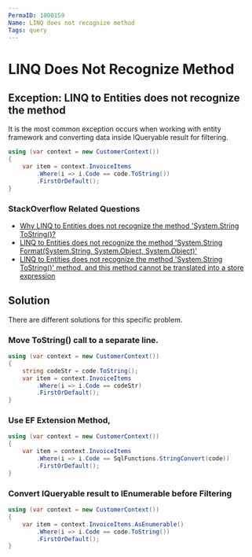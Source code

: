 ```yaml
---
PermaID: 1000159
Name: LINQ does not recognize method
Tags: query
---
```


# LINQ Does Not Recognize Method

## Exception: LINQ to Entities does not recognize the method 

It is the most common exception occurs when working with entity framework and converting data inside IQueryable result for filtering. 

```csharp
using (var context = new CustomerContext())
{
    var item = context.InvoiceItems
        .Where(i => i.Code == code.ToString())
        .FirstOrDefault();
}
```

### StackOverflow Related Questions

 - [Why LINQ to Entities does not recognize the method 'System.String ToString()?](https://stackoverflow.com/questions/10110266/why-linq-to-entities-does-not-recognize-the-method-system-string-tostring)
 - [LINQ to Entities does not recognize the method 'System.String Format(System.String, System.Object, System.Object)'](https://stackoverflow.com/questions/10079990/linq-to-entities-does-not-recognize-the-method-system-string-formatsystem-stri)
 - [LINQ to Entities does not recognize the method 'System.String ToString()' method, and this method cannot be translated into a store expression](https://stackoverflow.com/questions/5899683/linq-to-entities-does-not-recognize-the-method-system-string-tostring-method)

## Solution

There are different solutions for this specific problem.

### Move ToString() call to a separate line.

```csharp
using (var context = new CustomerContext())
{
    string codeStr = code.ToString();
    var item = context.InvoiceItems
        .Where(i => i.Code == codeStr)
        .FirstOrDefault();
}
```

### Use EF Extension Method,

```csharp
using (var context = new CustomerContext())
{
    var item = context.InvoiceItems
        .Where(i => i.Code == SqlFunctions.StringConvert(code))
        .FirstOrDefault();
}
```

### Convert IQueryable result to IEnumerable before Filtering

```csharp
using (var context = new CustomerContext())
{
    var item = context.InvoiceItems.AsEnumerable()
        .Where(i => i.Code == code.ToString())
        .FirstOrDefault();
}
```